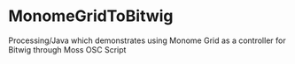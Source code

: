 # MonomeGridToBitwig
Processing/Java which demonstrates using Monome Grid as a controller for Bitwig through Moss OSC Script

